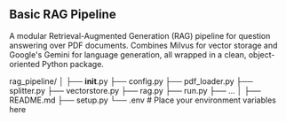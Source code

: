 ## Basic RAG Pipeline

A modular Retrieval-Augmented Generation (RAG) pipeline for question answering over PDF documents. 
Combines Milvus for vector storage and Google's Gemini for language generation, all wrapped in a clean, object-oriented Python package.

rag_pipeline/
│
├── __init__.py
├── config.py
├── pdf_loader.py
├── splitter.py
├── vectorstore.py
├── rag.py
├── run.py
├── ...
│
├── README.md
├── setup.py
└── .env                # Place your environment variables here

